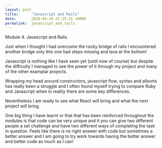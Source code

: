 ```yaml
---
layout: post
title:      "Javascript and Rails"
date:       2020-04-19 21:15:31 +0000
permalink:  javascript_and_rails
---
```



Module 4. Javascript and Rails. 

Just when I thought I had overcome the rocky bridge of rails I encountered another bridge only this one had steps missing and lava at the bottom!

Javascript is nothing like I have seen yet (until now of course) but despite the difficulty I managed to see the power of it through my project and many of the other examplar projects.

Wrapping my head around constructors, javascript flow, syntax and allsorts has really been a struggle and I often found myself trying to compare Ruby and Javascript when in reality there are some key differences. 

Nevertheless I am ready to see what React will bring and what the next project will bring.


One big thing I have learnt or that that has been reinforced throughout the modules  is that code can be very unique and it you can give two different people a set challenge and have two different ways of completing the task in question. Feels like there is no right answer with code but sometimes a better answer and I am going to try work towards having the better answer and better code as much as I can!
